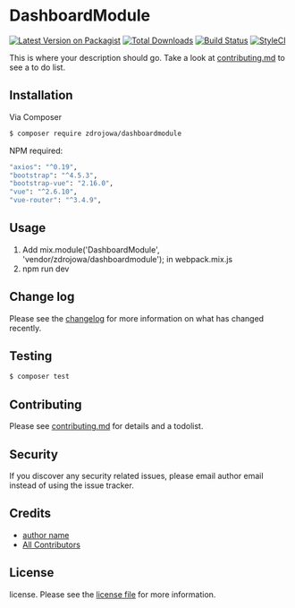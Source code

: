 # DashboardModule

[![Latest Version on Packagist][ico-version]][link-packagist]
[![Total Downloads][ico-downloads]][link-downloads]
[![Build Status][ico-travis]][link-travis]
[![StyleCI][ico-styleci]][link-styleci]

This is where your description should go. Take a look at [contributing.md](contributing.md) to see a to do list.

## Installation

Via Composer

``` bash
$ composer require zdrojowa/dashboardmodule
```

NPM required:
``` bash
"axios": "^0.19",
"bootstrap": "^4.5.3",
"bootstrap-vue": "2.16.0",
"vue": "^2.6.10",
"vue-router": "^3.4.9",
```

## Usage
1. Add mix.module('DashboardModule', 'vendor/zdrojowa/dashboardmodule'); in webpack.mix.js
2. npm run dev

## Change log

Please see the [changelog](changelog.md) for more information on what has changed recently.

## Testing

``` bash
$ composer test
```

## Contributing

Please see [contributing.md](contributing.md) for details and a todolist.

## Security

If you discover any security related issues, please email author email instead of using the issue tracker.

## Credits

- [author name][link-author]
- [All Contributors][link-contributors]

## License

license. Please see the [license file](license.md) for more information.

[ico-version]: https://img.shields.io/packagist/v/zdrojowa/dashboardmodule.svg?style=flat-square
[ico-downloads]: https://img.shields.io/packagist/dt/zdrojowa/dashboardmodule.svg?style=flat-square
[ico-travis]: https://img.shields.io/travis/zdrojowa/dashboardmodule/master.svg?style=flat-square
[ico-styleci]: https://styleci.io/repos/12345678/shield

[link-packagist]: https://packagist.org/packages/zdrojowa/dashboardmodule
[link-downloads]: https://packagist.org/packages/zdrojowa/dashboardmodule
[link-travis]: https://travis-ci.org/zdrojowa/dashboardmodule
[link-styleci]: https://styleci.io/repos/12345678
[link-author]: https://github.com/zdrojowa
[link-contributors]: ../../contributors
